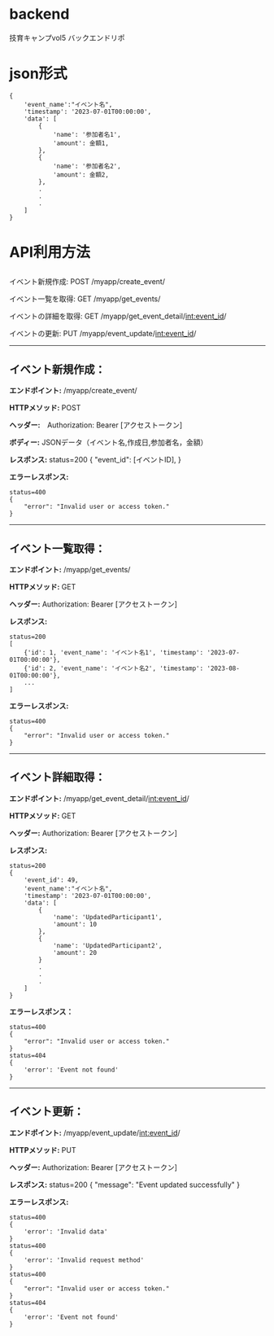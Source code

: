 # backend
技育キャンプvol5 バックエンドリポ

# json形式

    {
        'event_name':"イベント名",
        'timestamp': '2023-07-01T00:00:00',
        'data': [
            {
                'name': '参加者名1',
                'amount': 金額1,
            },
            {
                'name': '参加者名2',
                'amount': 金額2,
            },
            .
            .
            .
        ]
    }
# API利用方法

##
イベント新規作成: POST /myapp/create_event/

イベント一覧を取得: GET /myapp/get_events/

イベントの詳細を取得: GET /myapp/get_event_detail/<int:event_id>/

イベントの更新: PUT /myapp/event_update/<int:event_id>/

---
## イベント新規作成：
__エンドポイント:__ /myapp/create_event/

__HTTPメソッド:__ POST

__ヘッダー:__　Authorization: Bearer [アクセストークン]
  
__ボディー:__ JSONデータ（イベント名,作成日,参加者名，金額）

__レスポンス:__
    status=200
    {
        "event_id": [イベントID],
    }

__エラーレスポンス:__

    status=400
    {
        "error": "Invalid user or access token."
    }

***
## イベント一覧取得：

__エンドポイント:__ /myapp/get_events/

__HTTPメソッド:__  GET

__ヘッダー:__ Authorization: Bearer [アクセストークン]

__レスポンス:__ 

    status=200
    [
        {'id': 1, 'event_name': 'イベント名1', 'timestamp': '2023-07-01T00:00:00'},
        {'id': 2, 'event_name': 'イベント名2', 'timestamp': '2023-08-01T00:00:00'}, 
        ...
    ]

__エラーレスポンス:__

    status=400
    {
        "error": "Invalid user or access token."
    }

***
## イベント詳細取得：
__エンドポイント:__ /myapp/get_event_detail/<int:event_id>/

__HTTPメソッド:__  GET

__ヘッダー:__ Authorization: Bearer [アクセストークン]

__レスポンス:__ 

    status=200
    {
        'event_id': 49, 
        'event_name':"イベント名",
        'timestamp': '2023-07-01T00:00:00',
        'data': [
            {
                'name': 'UpdatedParticipant1',
                'amount': 10
            }, 
            {
                'name': 'UpdatedParticipant2', 
                'amount': 20
            }
            .
            .
            .
        ]
    }

__エラーレスポンス：__

    status=400
    {
        "error": "Invalid user or access token."
    }
    status=404
    {
        'error': 'Event not found' 
    }

---
## イベント更新：
__エンドポイント:__ /myapp/event_update/<int:event_id>/

__HTTPメソッド:__  PUT

__ヘッダー:__ Authorization: Bearer [アクセストークン]


__レスポンス:__
    status=200
    {
        "message": "Event updated successfully"
    }

__エラーレスポンス:__

    status=400
    {
        'error': 'Invalid data'
    }
    status=400
    {
        'error': 'Invalid request method'
    }
    status=400
    {
        "error": "Invalid user or access token."
    }
    status=404
    {
        'error': 'Event not found'
    }
    

